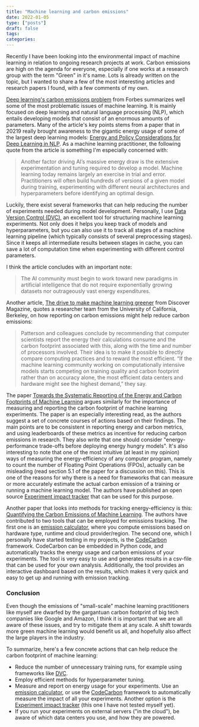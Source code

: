 ```yaml
---
title: "Machine learning and carbon emissions"
date: 2022-01-05
type: ["posts"]
draft: false
tags:
categories:
---
```



Recently I have been looking into the environmental impact of machine learning in relation to ongoing research projects at work.
Carbon emissions are high on the agenda for everyone, especially if one works at a research group with the term "Green" in it's name.
Lots is already written on the topic, but I wanted to share a few of the most interesting articles and research papers I found, with a few comments of my own.

[Deep learning's carbon emissions problem](https://www.forbes.com/sites/robtoews/2020/06/17/deep-learnings-climate-change-problem/) from Forbes summarizes well some of the most problematic issues of machine learning. 
It is mainly focused on deep learning and natural language processing (NLP), which entails developing models that consist of an enormous amounts of parameters.
Many of the article's key points stems from a paper that in 20219 really brought awareness to the gigantic energy usage of some of the largest deep learning models: [Energy and Policy Considerations for Deep Learning in NLP](https://arxiv.org/pdf/1906.02243.pdf).
As a machine learning practitioner, the following quote from the article is something I'm especially concerned with:

> Another factor driving AI’s massive energy draw is the extensive experimentation and tuning required to develop a model. Machine learning today remains largely an exercise in trial and error. Practitioners will often build hundreds of versions of a given model during training, experimenting with different neural architectures and hyperparameters before identifying an optimal design.

Luckily, there exist several frameworks that can help reducing the number of experiments needed during model development.
Personally, I use [Data Version Control (DVC)](https://dvc.org/), an excellent tool for structuring machine learning experiments.
Not only does it helps you keep track of models and hyperparameters, but you can also use it to track all stages of a machine learning pipeline (which typically consists of several preprocessing stages).
Since it keeps all intermediate results between stages in cache, you can save a lot of computation time when experimenting with different control parameters.

I think the article concludes with an important note:

> The AI community must begin to work toward new paradigms in artificial intelligence that do not require exponentially growing datasets nor outrageously vast energy expenditures.

Another article, [The drive to make machine learning greener](https://www.discovermagazine.com/technology/the-drive-to-make-machine-learning-greener) from Discover Magazine, quotes a researcher team from the University of California, Berkeley, on how reporting on carbon emissions might help reduce carbon emissions:

> Patterson and colleagues conclude by recommending that computer scientists report the energy their calculations consume and the carbon footprint associated with this, along with the time and number of processors involved. Their idea is to make it possible to directly compare computing practices and to reward the most efficient. “If the machine learning community working on computationally intensive models starts competing on training quality and carbon footprint rather than on accuracy alone, the most efficient data centers and hardware might see the highest demand,” they say. 

The paper [Towards the Systematic Reporting of the Energy and Carbon Footprints of Machine Learning](https://jmlr.csail.mit.edu/papers/volume21/20-312/20-312.pdf) argues similarly for the importance of measuring and reporting the carbon footprint of machine learning experiments. 
The paper is an especially interesting read, as the authors suggest a set of concrete courses of actions based on their findings.
The main points are to be consistent in reporting energy and carbon metrics, and using leaderboards of these metrics as incentive for reducing carbon emissions in research.
They also write that one should consider "energy-performance trade-offs before deploying energy hungry models".
It's also interesting to note that one of the most intuitive (at least in my opinion) ways of measuring the energy-efficiency of any computer program, namely to count the number of Floating Point Operations (FPOs), actually can be misleading (read section 5.1 of the paper for a discussion on this).
This is one of the reasons for why there is a need for frameworks that can measure or more accurately estimate the actual carbon emission of a training or running a machine learning model.
The authors have published an open source [Experiment impact tracker](https://github.com/Breakend/experiment-impact-tracker) that can be used for this purpose.

Another paper that looks into methods for tracking energy-efficiency is this: [Quantifying the Carbon Emissions of Machine Learning](https://arxiv.org/pdf/1910.09700.pdf).
The authors have contributed to two tools that can be employed for emissions tracking. 
The first one is an [emission calculator](https://mlco2.github.io/impact/#compute), where you compute emissions based on hardware type, runtime and cloud provider/region.
The second one, which I personally have started testing in my projects, is the [CodeCarbon](https://codecarbon.io/) framework.
CodeCarbon can be embedded in Python code, and automatically tracks the energy usage and carbon emissions of your experiments.
The tool is very easy to use and generates results in a csv-file that can be used for your own analysis.
Additionally, the tool provides an interactive dashboard based on the results, which makes it very quick and easy to get up and running with emission tracking.

### Conclusion

Even though the emissions of "small-scale" machine learning practitioners like myself are dwarfed by the gargantuan carbon footprint of big tech companies like Google and Amazon, I think it is important that we are all aware of these issues, and try to mitigate them at any scale.
A shift towards more green machine learning would benefit us all, and hopefully also affect the large players in the industry.

To summarize, here's a few concrete actions that can help reduce the carbon footprint of machine learning:

- Reduce the number of unnecessary training runs, for example using frameworks like [DVC](https://dvc.org/).
- Employ efficient methods for hyperparameter tuning.
- Measure and report on energy usage for your experiments. Use an [emission calculator](https://mlco2.github.io/impact/#compute), or use the [CodeCarbon](https://codecarbon.io/) framework to automatically measure the impact of all your experiments. Another option is the [Experiment impact tracker](https://github.com/Breakend/experiment-impact-tracker) (this one I have not tested myself yet).
- If you run your experiments on external servers ("in the cloud"), be aware of which data centers you use, and how they are powered.
